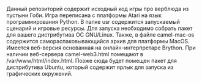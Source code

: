 Данный репозиторий содержит исходный код игры про верблюда из пустыни Гоби.
Игра переписана с платформы Atari на язык программирования Python.
В папке usr содержится запускаемый сценарий и игровые ресурсы. 
Для запуска необходимо собрать пакет для вашего дистрибутива ОС GNU/Linux.
Также, в файле camel-mac-os содержится самораспаковывающийся архив для платформы MacOS.
Имеется веб-версия основанная на онлайн-интерпретаре Brython. При наличии веб-сервера camel-web3.html
помещают в /var/www/html/index.html.
Позже сюда будет помещен пакет для дистрибутива Ubuntu, который содержит ярлык для запуска из графических окружений. 
